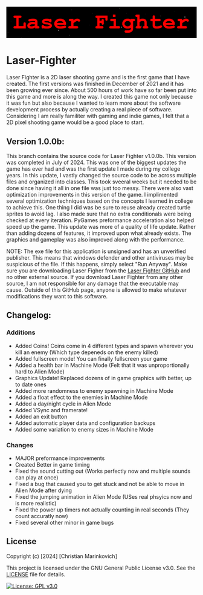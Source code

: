 ![Splash Text](img/Laser_Fighter_Splash_Text.png)

# Laser-Fighter

Laser Fighter is a 2D laser shooting game and is the first game that I have created. The first versions was finished in December of 2021 and it has been growing ever since. About 500 hours of work have so far been put into this game and more is along the way. I created this game not only because it was fun but also because I wanted to learn more about the software development process by actually creating a real piece of software. Considering I am really familiter with gaming and indie games, I felt that a 2D pixel shooting game would be a good place to start.


## Version 1.0.0b:

This branch contains the source code for Laser Fighter v1.0.0b. This version was completed in July of 2024. This was one of the biggest updates the game has ever had and was the first update I made during my college years. In this update, I vastly changed the source code to be across multiple files and organized into classes. This took sveeral weeks but it needed to be done since having it all in one file was just too messy. There were also vast optimization improvements in this version of the game. I implimented several optimization techniques based on the concepts I learned in college to achieve this. One thing I did was be sure to reuse already created turtle sprites to avoid lag. I also made sure that no extra conditionals were being checked at every iteration. PyGames preformance acceleration also helped speed up the game. This update was more of a quality of life update. Rather than adding dozens of features, it improved upon what already exists. The graphics and gameplay was also improved along with the performance. 

NOTE: The exe file for this application is unsigned and has an unverified publisher. This means that windows defender and other antiviruses may be suspicious of the file. If this happens, simply select "Run Anyway". Make sure you are downloading Laser Figher from the [Laser Fighter GitHub](https://github.com/Christian2147/Laser-Fighter) and no other external source. If you download Laser Fighter from any other source, I am not responsible for any damage that the executable may cause. Outside of this GitHub page, anyone is allowed to make whatever modifications they want to this software.

## Changelog:

### Additions
+ Added Coins! Coins come in 4 different types and spawn wherever you kill an enemy (Which type depeneds on the enemy killed)
+ Added fullscreen mode! You can finally fullscreen your game
+ Added a health bar in Machine Mode (Felt that it was unproportionally hard to Alien Mode)
+ Graphics Update! Replaced dozens of in game graphics with better, up to date ones
+ Added more randomness to enemy spawning in Machine Mode
+ Added a float effect to the enemies in Machine Mode
+ Added a day/night cycle in Alien Mode
+ Added VSync and framerate!
+ Added an exit button
+ Added automatic player data and configuration backups
+ Added some variation to enemy sizes in Machine Mode

### Changes
* MAJOR preformance improvements
* Created Better in game timing
* Fixed the sound cutting out (Works perfectly now and multiple sounds can play at once)
* Fixed a bug that caused you to get stuck and not be able to move in Alien Mode after dying
* Fixed the jumping animation in Alien Mode (USes real phsyics now and is more realistic)
* Fixed the power up timers not actually counting in real seconds (They count accuratly now)
* Fixed several other minor in game bugs

## License

Copyright (c) [2024] [Christian Marinkovich]

This project is licensed under the GNU General Public License v3.0. See the [LICENSE](./LICENSE) file for details.

[![License: GPL v3.0](https://img.shields.io/badge/License-GPL%20v3.0-blue.svg)](https://www.gnu.org/licenses/gpl-3.0)